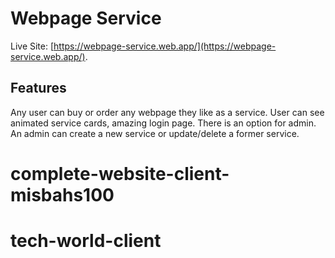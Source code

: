 # Webpage Service

Live Site:  [https://webpage-service.web.app/](https://webpage-service.web.app/).

## Features
Any user can buy or order any webpage they like as a service. 
User can see animated service cards, amazing login page.
There is an option for admin. An admin can create a new service or update/delete a former service.

# complete-website-client-misbahs100
# tech-world-client
